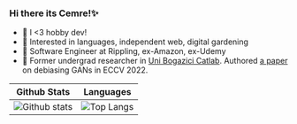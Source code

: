 ### Hi there its Cemre!✨

- 🍄 I <3 hobby dev!
- 🔮 Interested in languages, independent web, digital gardening
- 🌱 Software Engineer at Rippling, ex-Amazon, ex-Udemy
- 🔭 Former undergrad researcher in [Uni Bogazici Catlab](https://catlab-team.github.io/). Authored [a paper](https://arxiv.org/abs/2202.06240) on debiasing GANs in ECCV 2022.

| **Github Stats**                                                                                                                                              | **Languages**                                                                                                                                         |
| ------------------------------------------------------------------------------------------------------------------------------------------------------- | ----------------------------------------------------------------------------------------------------------------------------------------------------- |
| ![Github stats](https://github-readme-stats.vercel.app/api?username=cemreefe&show_icons=true) | ![Top Langs](https://github-readme-stats.vercel.app/api/top-langs/?username=cemreefe&hide=html,css,jupyter%20notebook&layout=compact) |
